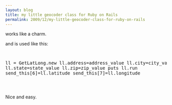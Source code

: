 ```yaml
---
layout: blog
title: my little geocoder class for Ruby on Rails
permalink: 2009/12/my-little-geocoder-class-for-ruby-on-rails
---
```


<p>works like a charm.</p>
<script src="https://gist.github.com/860798.js?file=geocoder.rb"></script><p>
and is used like this:</p>
<pre>

ll = GetLatLong.new
ll.address=address_value
ll.city=city_value
ll.state=state_value
ll.zip=zip_value
puts ll.run
send_this[6]=ll.latitude
send_this[7]=ll.longitude

</pre><p>
Nice and easy.</p>
